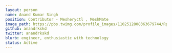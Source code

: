 ```yaml
---
layout: person
name: Anand Kumar Singh
position: Contributor - Mesheryctl , MeshMate
image_path: https://pbs.twimg.com/profile_images/1102512808363679744/Rp8-3wn9_400x400.jpg
github: anandrkskd
twitter: anandrkskd
blurb: engineer, enthusiastic with technology
status: Active
---
```

